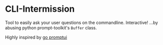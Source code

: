 # CLI-Intermission
Tool to easily ask your user questions on the commandline. Interactive!
...by abusing python prompt-toolkit's `Buffer` class.

Highly inspired by [go promptui](https://github.com/manifoldco/promptui)
